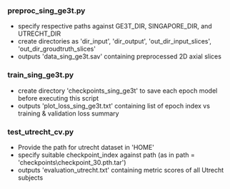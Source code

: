 
### preproc_sing_ge3t.py 

* specify respective paths against GE3T_DIR, SINGAPORE_DIR, and UTRECHT_DIR
* create directories as 'dir_input', 'dir_output', 'out_dir_input_slices', 'out_dir_groudtruth_slices'
* outputs 'data_sing_ge3t.sav' containing preprocessed 2D axial slices  

### train_sing_ge3t.py
* create directory 'checkpoints_sing_ge3t' to save each epoch model before executing this script
* outputs 'plot_loss_sing_ge3t.txt' containing list of epoch index vs training & validation loss summary

### test_utrecht_cv.py

* Provide the path for utrecht dataset in 'HOME'
* specify suitable checkpoint_index against path (as in path = 'checkpoints\\checkpoint_30.pth.tar')
* outputs 'evaluation_utrecht.txt' containing metric scores of all Utrecht subjects
